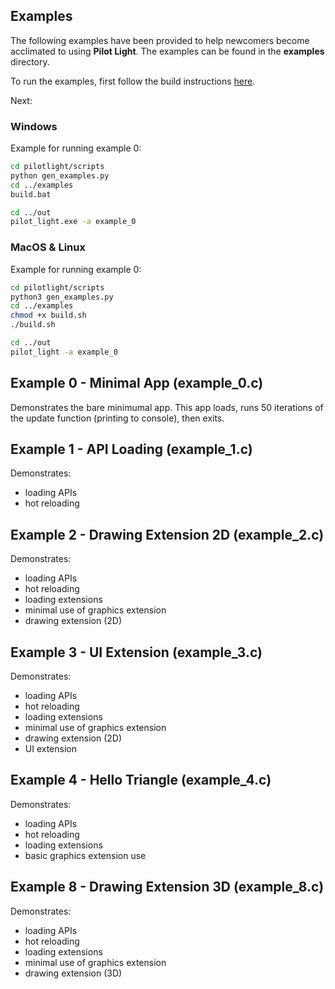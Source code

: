 ## Examples
The following examples have been provided to help newcomers become acclimated to using **Pilot Light**. The examples can be found in the **examples** directory.

To run the examples, first follow the build instructions [here](https://github.com/PilotLightTech/pilotlight/wiki/Building).

Next:

### Windows
Example for running example 0:
```bash
cd pilotlight/scripts
python gen_examples.py
cd ../examples
build.bat

cd ../out
pilot_light.exe -a example_0
```
### MacOS & Linux
Example for running example 0:
```bash
cd pilotlight/scripts
python3 gen_examples.py
cd ../examples
chmod +x build.sh
./build.sh

cd ../out
pilot_light -a example_0 
```

## Example 0 - Minimal App (example_0.c)
Demonstrates the bare minimumal app. This app loads, runs 50 iterations of the update function (printing to console), then exits.

## Example 1 - API Loading (example_1.c)
Demonstrates:
* loading APIs
* hot reloading

## Example 2 - Drawing Extension 2D (example_2.c)
Demonstrates:
* loading APIs
* hot reloading
* loading extensions
* minimal use of graphics extension
* drawing extension (2D)

## Example 3 - UI Extension (example_3.c)
Demonstrates:
* loading APIs
* hot reloading
* loading extensions
* minimal use of graphics extension
* drawing extension (2D)
* UI extension

## Example 4 - Hello Triangle (example_4.c)
Demonstrates:
* loading APIs
* hot reloading
* loading extensions
* basic graphics extension use

## Example 8 - Drawing Extension 3D (example_8.c)
Demonstrates:
* loading APIs
* hot reloading
* loading extensions
* minimal use of graphics extension
* drawing extension (3D)
